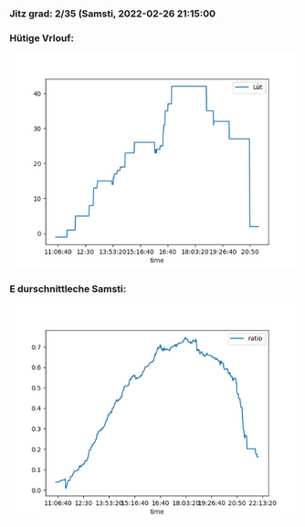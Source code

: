 ### Jitz grad: 2/35 (Samsti, 2022-02-26 21:15:00

### Hütige Vrlouf:
![Graph](Today.png)

### E durschnittleche Samsti:
![Graph](Samsti.png)